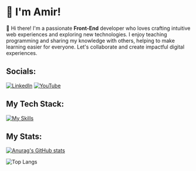 
# 💫 I'm Amir!

👋 Hi there! I'm a passionate **Front-End** developer who loves crafting intuitive web experiences and exploring new technologies. I enjoy teaching programming and sharing my knowledge with others, helping to make learning easier for everyone.  Let's collaborate and create impactful digital experiences.

## Socials:

[![LinkedIn](https://img.shields.io/badge/linkedin-%230077B5.svg?style=for-the-badge&logo=linkedin&logoColor=white)](http://www.linkedin.com/in/amirhosein-rafeie) 
[![YouTube](https://img.shields.io/badge/YouTube-%23FF0000.svg?style=for-the-badge&logo=YouTube&logoColor=white)](https://www.youtube.com/@jetino) 

## My Tech Stack:

[![My Skills](https://skillicons.dev/icons?i=js,html,css,react,nextjs,materialui&theme=light)]()

## My Stats:

[![Anurag's GitHub stats](https://github-readme-stats.vercel.app/api?username=amirhosein-rafeie&show_icons=true&theme=tokyonight)](https://github.com/amirhosein-rafeie)

![Top Langs](https://github-readme-stats.vercel.app/api/top-langs/?username=amirhosein-rafeie&layout=compact)
